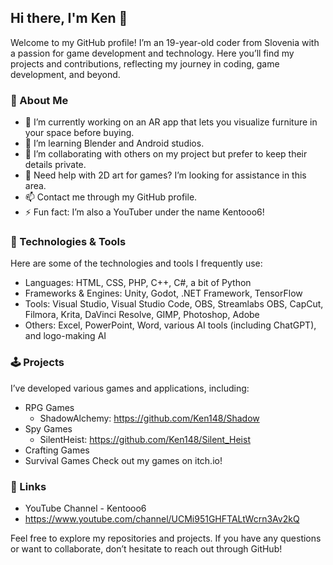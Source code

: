 ## Hi there, I'm Ken 👋

Welcome to my GitHub profile! I’m an 19-year-old coder from Slovenia with a passion for game development and technology. Here you’ll find my projects and contributions, reflecting my journey in coding, game development, and beyond.

### 🚀 About Me
- 🔭 I’m currently working on an AR app that lets you visualize furniture in your space before buying.
- 🌱 I’m learning Blender and Android studios.
- 👯 I’m collaborating with others on my project but prefer to keep their details private.
- 🤔 Need help with 2D art for games? I’m looking for assistance in this area.
- 📫 Contact me through my GitHub profile.
- ⚡ Fun fact: I’m also a YouTuber under the name Kentooo6!
### 🔧 Technologies & Tools
Here are some of the technologies and tools I frequently use:

- Languages: HTML, CSS, PHP, C++, C#, a bit of Python
- Frameworks & Engines: Unity, Godot, .NET Framework, TensorFlow
- Tools: Visual Studio, Visual Studio Code, OBS, Streamlabs OBS, CapCut, Filmora, Krita, DaVinci Resolve, GIMP, Photoshop, Adobe 
- Others: Excel, PowerPoint, Word, various AI tools (including ChatGPT), and logo-making AI
### 🕹️ Projects
I’ve developed various games and applications, including:

- RPG Games
  - ShadowAlchemy: https://github.com/Ken148/Shadow
- Spy Games
  - SilentHeist: https://github.com/Ken148/Silent_Heist
- Crafting Games
- Survival Games
Check out my games on itch.io!

### 🔗 Links
- YouTube Channel - Kentooo6
- https://www.youtube.com/channel/UCMi951GHFTALtWcrn3Av2kQ
  
Feel free to explore my repositories and projects. If you have any questions or want to collaborate, don’t hesitate to reach out through GitHub!

